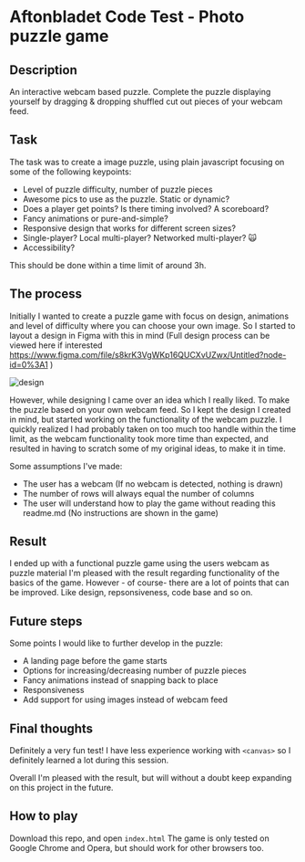 # Aftonbladet Code Test - Photo puzzle game


## Description
An interactive webcam based puzzle. Complete the puzzle displaying yourself by dragging & dropping shuffled cut out pieces of your webcam feed.

## Task
The task was to create a image puzzle, using plain javascript focusing on some of the following keypoints:

-   Level of puzzle difficulty, number of puzzle pieces
-   Awesome pics to use as the puzzle. Static or dynamic?
-   Does a player get points? Is there timing involved? A scoreboard?
-   Fancy animations or pure-and-simple?
-   Responsive design that works for different screen sizes?
-   Single-player? Local multi-player? Networked multi-player? 🙀
-   Accessibility?

This should be done within a time limit of around 3h.

## The process
Initially I wanted to create a puzzle game with focus on design, animations and level of difficulty where you can choose your own image.
So I started to layout a design in Figma with this in mind (Full design process can be viewed here if interested https://www.figma.com/file/s8krK3VgWKp16QUCXvUZwx/Untitled?node-id=0%3A1 )

![design](https://user-images.githubusercontent.com/53311520/154683540-91c340cd-e888-4678-b883-99bf7112f029.png)


However, while designing I came over an idea which I really liked. To make the puzzle based on your own webcam feed.
So I kept the design I created in mind, but started working on the functionality of the webcam puzzle.
I quickly realized I had probably taken on too much too handle within the time limit, as the webcam functionality took more time than expected, and resulted in having to scratch some of my original ideas, to make it in time.

Some assumptions I've made:
 -   The user has a webcam (If no webcam is detected, nothing is drawn)
 -   The number of rows will always equal the number of columns
 -   The user will understand how to play the game without reading this readme.md (No instructions are shown in the game)


## Result
I ended up with a functional puzzle game using the users webcam as puzzle material
I'm pleased with the result regarding functionality of the basics of the game. However - of course-  there are a lot of points that can be improved. Like design, repsonsiveness, code base and so on.

## Future steps
Some points I would like to further develop in the puzzle:
 -   A landing page before the game starts
 -   Options for increasing/decreasing number of puzzle pieces
 -   Fancy animations instead of snapping back to place
 -   Responsiveness
 -   Add support for using images instead of webcam feed

## Final thoughts
Definitely a very fun test! I have less experience working with `<canvas>` so I definitely learned a lot during this session.

Overall I'm pleased with the result, but will without a doubt keep expanding on this project in the future.


## How to play

Download this repo, and open `index.html`
The game is only tested on Google Chrome and Opera, but should work for other browsers too.


